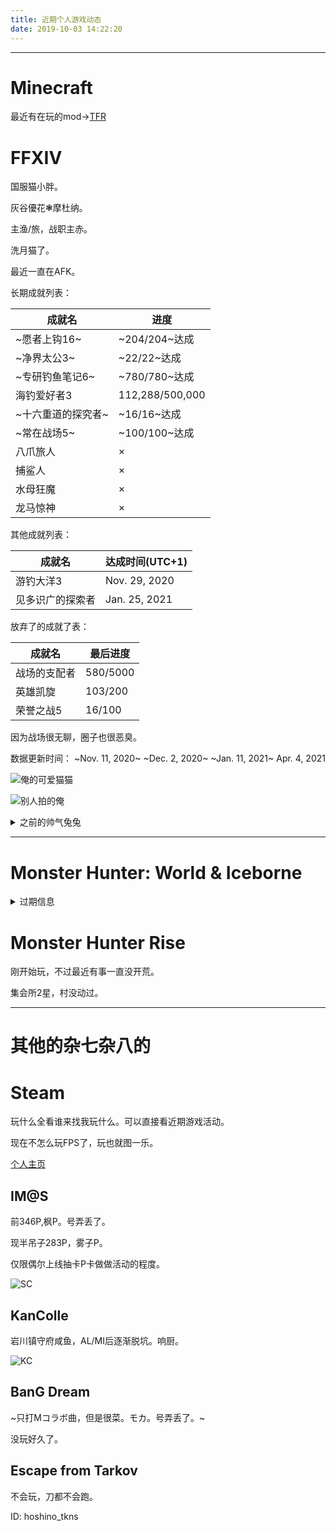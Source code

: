 ```yaml
---
title: 近期个人游戏动态
date: 2019-10-03 14:22:20
---
```


---

# Minecraft

最近有在玩的mod→[TFR](https://www.mcmod.cn/modpack/51.html)

# FFXIV

国服猫小胖。

灰谷優花❃摩杜纳。

主渔/旅，战职主赤。

洗月猫了。

最近一直在AFK。

长期成就列表：

成就名 | 进度
 --- | ---
~愿者上钩16~|~204/204~达成
~净界太公3~|~22/22~达成
~专研钓鱼笔记6~|~780/780~达成
海钓爱好者3|112,288/500,000
~十六重道的探究者~|~16/16~达成
~常在战场5~|~100/100~达成
八爪旅人|×
捕鲨人|×
水母狂魔|×
龙马惊神|×

其他成就列表：

成就名 | 达成时间(UTC+1) 
 --- | ---
游钓大洋3 | Nov. 29, 2020
见多识广的探索者 | Jan. 25, 2021

放弃了的成就了表：

成就名 | 最后进度
 --- | ---
战场的支配者|580/5000
英雄凯旋|103/200
荣誉之战5|16/100

因为战场很无聊，圈子也很恶臭。

数据更新时间：
~Nov. 11, 2020~
~Dec. 2, 2020~
~Jan. 11, 2021~
Apr. 4, 2021


![俺的可爱猫猫](https://i.loli.net/2019/10/04/orY2ZsdH3xeKqpz.png)

![别人拍的俺](https://i.loli.net/2020/12/03/VGQWNjSlMXdPnFT.png)

<details>
<summary>之前的帅气兔兔</summary>

![俺的帅气兔兔](https://i.loli.net/2019/11/13/2WvmD53hfE4IHbF.png)

</details>

---

# Monster Hunter: World & Iceborne

<details>
<summary>过期信息</summary>

PC猎人。弓、太刀、軽弩使い。

啥也不做，等明年下雪。

↑下雪了，太刀侠一筋快乐丢人（2020.1.20）。

↑近期好好学习，上线会很少。(2020.2.17)

↑没啥意思，煌黑之前可能不会打了。（2020-4-30）

↑没啥意思，可能不会打了。（2020-12-2）

![菜菜猎人Card](https://steamuserimages-a.akamaihd.net/ugc/784114509690780660/E259CEAAA8E824A7F418FD81BC45742CC2A30588/)

</details>

# Monster Hunter Rise

刚开始玩，不过最近有事一直没开荒。

集会所2星，村没动过。

---

# 其他的杂七杂八的

# Steam

玩什么全看谁来找我玩什么。可以直接看近期游戏活动。

现在不怎么玩FPS了，玩也就图一乐。

[个人主页](https://steamcommunity.com/id/naberion/)

## IM@S

前346P,枫P。号弄丢了。

现半吊子283P，雾子P。

仅限偶尔上线抽卡P卡做做活动的程度。

![SC](https://i.loli.net/2021/01/11/93LwvAsluaYiXcn.png)

## KanColle

岩川镇守府咸鱼，AL/MI后逐渐脱坑。响厨。

![KC](https://i.loli.net/2021/01/11/AblGtrRuk1mOZHB.png)

## BanG Dream

~只打Mコラボ曲，但是很菜。モカ。号弄丢了。~

没玩好久了。

## Escape from Tarkov

不会玩，刀都不会跑。

ID: hoshino_tkns